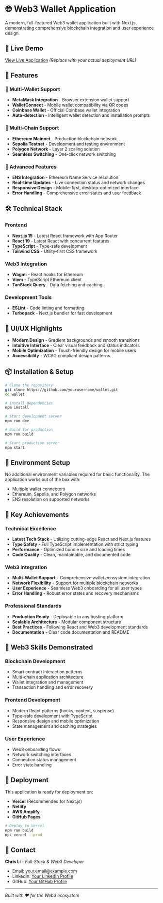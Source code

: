 # 🌐 Web3 Wallet Application

A modern, full-featured Web3 wallet application built with Next.js, demonstrating comprehensive blockchain integration and user experience design.

## 🚀 Live Demo

[View Live Application](https://web3-wallet-psi.vercel.app/) _(Replace with your actual deployment URL)_

## 📱 Features

### 🔐 Multi-Wallet Support

- **MetaMask Integration** - Browser extension wallet support
- **WalletConnect** - Mobile wallet compatibility via QR codes
- **Coinbase Wallet** - Official Coinbase wallet integration
- **Auto-detection** - Intelligent wallet detection and installation prompts

### 🔗 Multi-Chain Support

- **Ethereum Mainnet** - Production blockchain network
- **Sepolia Testnet** - Development and testing environment
- **Polygon Network** - Layer 2 scaling solution
- **Seamless Switching** - One-click network switching

### 🎯 Advanced Features

- **ENS Integration** - Ethereum Name Service resolution
- **Real-time Updates** - Live connection status and network changes
- **Responsive Design** - Mobile-first, desktop-optimized interface
- **Error Handling** - Comprehensive error states and user feedback

## 🛠️ Technical Stack

### Frontend

- **Next.js 15** - Latest React framework with App Router
- **React 19** - Latest React with concurrent features
- **TypeScript** - Type-safe development
- **Tailwind CSS** - Utility-first CSS framework

### Web3 Integration

- **Wagmi** - React hooks for Ethereum
- **Viem** - TypeScript Ethereum client
- **TanStack Query** - Data fetching and caching

### Development Tools

- **ESLint** - Code linting and formatting
- **Turbopack** - Next.js bundler for fast development

## 🎨 UI/UX Highlights

- **Modern Design** - Gradient backgrounds and smooth transitions
- **Intuitive Interface** - Clear visual feedback and status indicators
- **Mobile Optimization** - Touch-friendly design for mobile users
- **Accessibility** - WCAG compliant design patterns

## 📦 Installation & Setup

```bash
# Clone the repository
git clone https://github.com/yourusername/wallet.git
cd wallet

# Install dependencies
npm install

# Start development server
npm run dev

# Build for production
npm run build

# Start production server
npm start
```

## 🔧 Environment Setup

No additional environment variables required for basic functionality. The application works out of the box with:

- Multiple wallet connectors
- Ethereum, Sepolia, and Polygon networks
- ENS resolution on supported networks

## 🌟 Key Achievements

### Technical Excellence

- **Latest Tech Stack** - Utilizing cutting-edge React and Next.js features
- **Type Safety** - Full TypeScript implementation with strict typing
- **Performance** - Optimized bundle size and loading times
- **Code Quality** - Clean, maintainable, and documented code

### Web3 Integration

- **Multi-Wallet Support** - Comprehensive wallet ecosystem integration
- **Network Flexibility** - Support for multiple blockchain networks
- **User Experience** - Seamless Web3 onboarding for all user types
- **Error Handling** - Robust error states and recovery mechanisms

### Professional Standards

- **Production Ready** - Deployable to any hosting platform
- **Scalable Architecture** - Modular component structure
- **Best Practices** - Following React and Web3 development standards
- **Documentation** - Clear code documentation and README

## 🎯 Web3 Skills Demonstrated

### Blockchain Development

- Smart contract interaction patterns
- Multi-chain application architecture
- Wallet integration and management
- Transaction handling and error recovery

### Frontend Development

- Modern React patterns (hooks, context, suspense)
- Type-safe development with TypeScript
- Responsive design and mobile optimization
- State management and caching strategies

### User Experience

- Web3 onboarding flows
- Network switching interfaces
- Connection status management
- Error state handling

## 🚀 Deployment

This application is ready for deployment on:

- **Vercel** (Recommended for Next.js)
- **Netlify**
- **AWS Amplify**
- **GitHub Pages**

```bash
# Deploy to Vercel
npm run build
npx vercel --prod
```

## 📧 Contact

**Chris Li** - _Full-Stack & Web3 Developer_

- Email: [your.email@example.com](mailto:chirs.xtree@gmail.com)
- LinkedIn: [Your LinkedIn Profile](https://www.linkedin.com/in/a-chris-li/)
- GitHub: [Your GitHub Profile](https://github.com/guanhuali1018)

---

_Built with ❤️ for the Web3 ecosystem_
